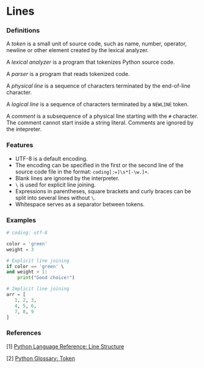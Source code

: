 # Lines

### Definitions
A *token* is a small unit of source code, such as name, number, operator, newline or other element created by the lexical analyzer.

A *lexical analyzer* is a program that tokenizes Python source code.

A *parser* is a program that reads tokenized code.

A *physical line* is a sequence of characters terminated by the end-of-line character.

A *logical line* is a sequence of characters terminated by a `NEWLINE` token.

A *comment* is a subsequence of a physical line starting with the `#` character. The comment cannot start inside a string literal. Comments are ignored by the intepreter.

### Features
- UTF-8 is a default encoding.
- The encoding can be specified in the first or the second line of the source code file in the format: `coding[:=]\s*[-\w.]+`.
- Blank lines are ignored by the interpreter.
- `\` is used for explicit line joining.
- Expressions in parentheses, square brackets and curly braces can be split into several lines without `\`.
- Whitespace serves as a separator between tokens.

### Examples
```python
# coding: utf-8

color = 'green'
weight = 3

# Explicit line joining
if color == 'green' \
and weight > 1:
    print("Good choice!")

# Implicit line joining
arr = [
   1, 2, 3,
   4, 5, 6,
   7, 8, 9
]
```

### References
[1] [Python Language Reference: Line Structure](https://docs.python.org/3/reference/lexical_analysis.html#line-structure)

[2] [Python Glossary: Token](https://docs.python.org/3/glossary.html#term-token)